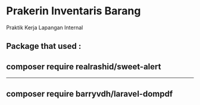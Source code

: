 # Prakerin Inventaris Barang
Praktik Kerja Lapangan Internal

Package that used :
---
composer require realrashid/sweet-alert
---

---
composer require barryvdh/laravel-dompdf
---
